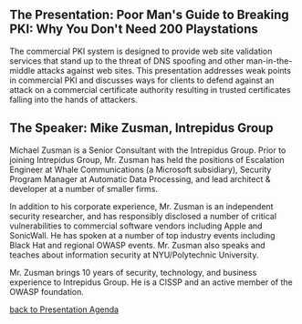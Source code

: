## The Presentation: Poor Man's Guide to Breaking PKI: Why You Don't Need 200 Playstations

The commercial PKI system is designed to provide web site validation
services that stand up to the threat of DNS spoofing and other
man-in-the-middle attacks against web sites. This presentation addresses
weak points in commercial PKI and discusses ways for clients to defend
against an attack on a commercial certificate authority resulting in
trusted certificates falling into the hands of attackers.

## The Speaker: Mike Zusman, Intrepidus Group

Michael Zusman is a Senior Consultant with the Intrepidus Group. Prior
to joining Intrepidus Group, Mr. Zusman has held the positions of
Escalation Engineer at Whale Communications (a Microsoft subsidiary),
Security Program Manager at Automatic Data Processing, and lead
architect & developer at a number of smaller firms.

In addition to his corporate experience, Mr. Zusman is an independent
security researcher, and has responsibly disclosed a number of critical
vulnerabilities to commercial software vendors including Apple and
SonicWall. He has spoken at a number of top industry events including
Black Hat and regional OWASP events. Mr. Zusman also speaks and teaches
about information security at NYU/Polytechnic University.

Mr. Zusman brings 10 years of security, technology, and business
experience to Intrepidus Group. He is a CISSP and an active member of
the OWASP foundation.

[back to Presentation
Agenda](Front_Range_OWASP_Conference_2009#Agenda_and_Presentations:_5_March_2009 "wikilink")